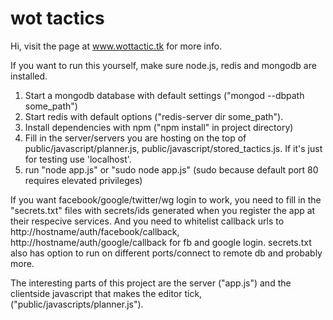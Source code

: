 # wot tactics

Hi, visit the page at www.wottactic.tk for more info.

If you want to run this yourself, make sure node.js, redis and mongodb are installed. 

1. Start a mongodb database with default settings ("mongod --dbpath some_path")
2. Start redis with default options ("redis-server dir some_path").
3. Install dependencies with npm ("npm install" in project directory)
4. Fill in the server/servers you are hosting on the top of public/javascript/planner.js, public/javascript/stored_tactics.js. If it's just for testing use 'localhost'.
5. run "node app.js" or "sudo node app.js" (sudo because default port 80 requires elevated privileges)

If you want facebook/google/twitter/wg login to work, you need to fill in the "secrets.txt" files with secrets/ids generated when you register the app at their respecive services. And you need to whitelist callback urls to http://hostname/auth/facebook/callback, http://hostname/auth/google/callback for fb and google login. secrets.txt also has option to run on different ports/connect to remote db and probably more.

The interesting parts of this project are the server ("app.js") and the clientside javascript that makes the editor tick, ("public/javascripts/planner.js").
